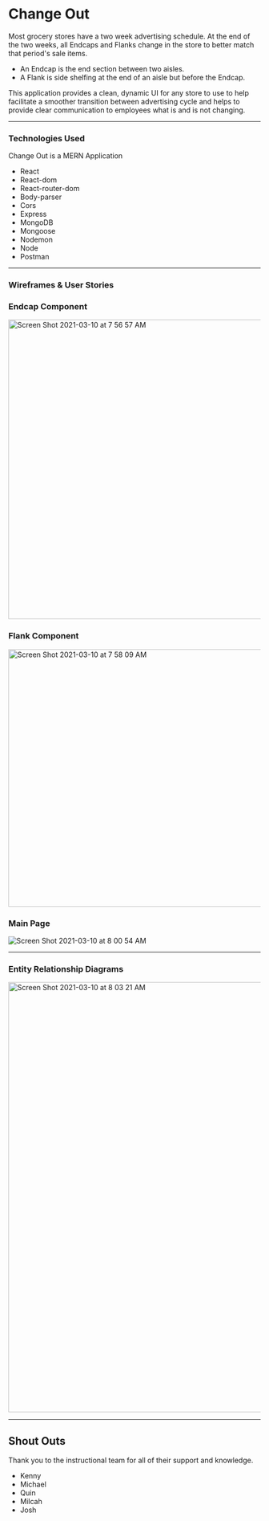 # Change Out
Most grocery stores have a two week advertising schedule. At the end of the two weeks, all Endcaps and Flanks change in the store to better match that period's sale items.
  - An Endcap is the end section between two aisles.
  - A Flank is side shelfing at the end of an aisle but before the Endcap.

This application provides a clean, dynamic UI for any store to use to help facilitate a smoother transition between advertising cycle and helps to provide clear communication to employees what is and is not changing.

<hr />

### Technologies Used
Change Out is a MERN Application
* React
* React-dom
* React-router-dom
* Body-parser
* Cors
* Express
* MongoDB
* Mongoose
* Nodemon
* Node
* Postman

<hr />

### Wireframes & User Stories
### Endcap Component
<img width="597" alt="Screen Shot 2021-03-10 at 7 56 57 AM" src="https://user-images.githubusercontent.com/26800130/110658044-32014480-8176-11eb-81c0-e79d9fa74aed.png">

### Flank Component
<img width="513" alt="Screen Shot 2021-03-10 at 7 58 09 AM" src="https://user-images.githubusercontent.com/26800130/110658232-5d842f00-8176-11eb-85b3-f6a598074515.png">

### Main Page
![Screen Shot 2021-03-10 at 8 00 54 AM](https://user-images.githubusercontent.com/26800130/110658678-bf449900-8176-11eb-98ed-a5e138a88e76.png)

<hr />

### Entity Relationship Diagrams
<img width="857" alt="Screen Shot 2021-03-10 at 8 03 21 AM" src="https://user-images.githubusercontent.com/26800130/110659063-177b9b00-8177-11eb-8989-8e87ee48aa93.png">

<hr />

## Shout Outs
Thank you to the instructional team for all of their support and knowledge. 
* Kenny
* Michael
* Quin
* Milcah
* Josh
